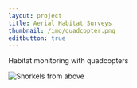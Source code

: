 ```yaml
---
layout: project
title: Aerial Habitat Surveys
thumbnail: /img/quadcopter.png
editbutton: true
---
```


Habitat monitoring with quadcopters

![Snorkels from above]({{site.baseurl}}/assets/modules/uav/Drone-fieldwork-snorkelers_20161029_CB_Ross-Whippo.JPG)
